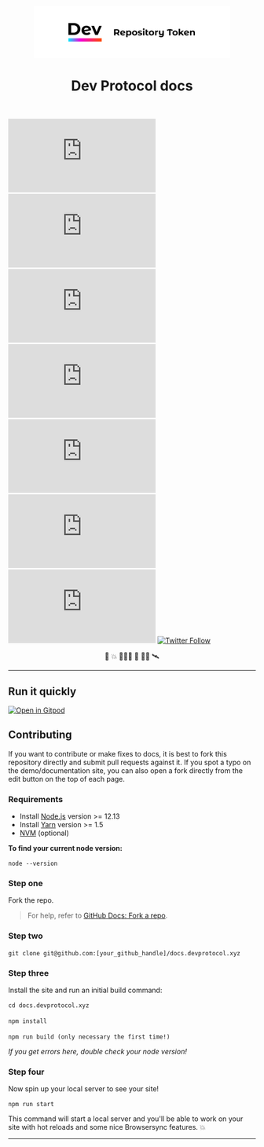 <p align="center">
<img align="center" src="https://raw.githubusercontent.com/dev-protocol/protocol/main/public/asset/logo.png" width="400">
</p>

<div align="Center">
<h1> Dev Protocol docs </h1>
</div>

<br>

![Fork](https://img.shields.io/github/forks/dev-protocol/docs.devprotocol.xyz?style=social)
![Stars](https://img.shields.io/github/stars/dev-protocol/docs.devprotocol.xyz?style=social)
![Languages](https://img.shields.io/github/languages/count/dev-protocol/docs.devprotocol.xyz)
![Issues](https://img.shields.io/github/issues/dev-protocol/docs.devprotocol.xyz)
![PRs](https://img.shields.io/github/issues-pr-raw/dev-protocol/docs.devprotocol.xyz)
![contributors](https://img.shields.io/github/contributors-anon/dev-protocol/docs.devprotocol.xyz)
![size](https://img.shields.io/github/languages/code-size/dev-protocol/docs.devprotocol.xyz)
[![Twitter Follow](https://img.shields.io/twitter/follow/devprtcl?style=social)](https://twitter.com/devprtcl)


<p align="center">
🙋 💥 👩🏽‍🚀 🚀 👨‍🚀 🛰️
</p>

---

## Run it quickly

[![Open in Gitpod](https://gitpod.io/button/open-in-gitpod.svg)](https://gitpod.io/#https://github.com/dev-protocol/docs.devprotocol.xyz)

## Contributing

If you want to contribute or make fixes to docs, it is best to fork this repository directly and submit pull requests against it. If you spot a typo on the demo/documentation site, you can also open a fork directly from the edit button on the top of each page.

### Requirements

* Install [Node.js](https://nodejs.org/en/download/) version >= 12.13
* Install [Yarn](https://yarnpkg.com/getting-started/install) version >= 1.5  
* [NVM](https://github.com/nvm-sh/nvm) (optional)

**To find your current node version:**

```
node --version
```
### Step one
Fork the repo. 
   > For help, refer to [GitHub Docs: Fork a repo](https://help.github.com/en/articles/fork-a-repo).

### Step two

```
git clone git@github.com:[your_github_handle]/docs.devprotocol.xyz
```

### Step three

Install the site and run an initial build command:

```
cd docs.devprotocol.xyz

npm install

npm run build (only necessary the first time!)
```

_If you get errors here, double check your node version!_

### Step four

Now spin up your local server to see your site!

```
npm run start
```

This command will start a local server and you'll be able to work on your site with hot reloads and some nice Browsersync features. 💥

---
